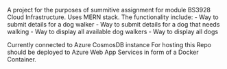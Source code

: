 A project for the purposes of summitive assignment for module BS3928 Cloud Infrastructure.
Uses MERN stack.
The functionality include: - Way to submit details for a dog walker - Way to submit details for a dog that needs walking - Way to display all available dog walkers - Way to display all dogs

Currently connected to Azure CosmosDB instance
For hosting this Repo should be deployed to Azure Web App Services in form of a Docker Container.
